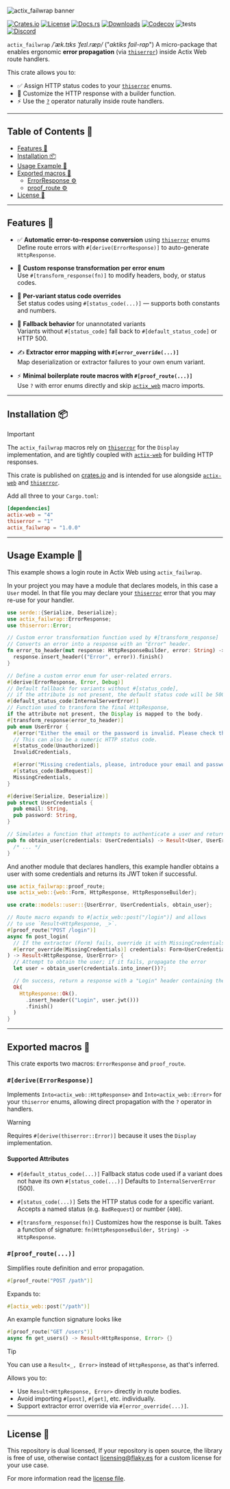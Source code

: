 ![actix_failwrap banner][banner]

[![Crates.io][crate-badge]][crate]
[![License][license-badge]][license]
[![Docs.rs][docs-badge]][docs]
[![Downloads][downloads-badge]][downloads]
[![Codecov][codecov-badge]][codecov]
![tests][tests-badge]
[![Discord][discord-badge]][discord]

`actix_failwrap` */ˈæk.tɪks ˈfeɪl.ræp/* ("*aktiks fail-rap*") A micro-package that enables ergonomic **error propagation** (via [`thiserror`][thiserror]) inside Actix Web route handlers.

This crate allows you to:

- ✅ Assign HTTP status codes to your [`thiserror`][thiserror] enums.
- 🧩 Customize the HTTP response with a builder function.
- ⚡ Use the [`?`][?] operator naturally inside route handlers.

---

## Table of Contents 📖

- [Features 🚀](#features-)
- [Installation 📦](#installation-)
- [Usage Example 🤔](#usage-example-)
- [Exported macros 🔧](#exported-macros-)
  - [ErrorResponse ⚙️](#deriveerrorresponse)
  - [proof_route ⚙️](#proof_route)
- [License 📜](#license-)

---

## Features 🚀

- ✅ **Automatic error-to-response conversion** using [`thiserror`][thiserror] enums  
  Define route errors with `#[derive(ErrorResponse)]` to auto-generate `HttpResponse`.

- 🧩 **Custom response transformation per error enum**  
  Use `#[transform_response(fn)]` to modify headers, body, or status codes.

- 🧠 **Per-variant status code overrides**  
  Set status codes using `#[status_code(...)]` — supports both constants and numbers.

- 🔁 **Fallback behavior** for unannotated variants  
  Variants without `#[status_code]` fall back to `#[default_status_code]` or HTTP 500.

- ✍️ **Extractor error mapping with `#[error_override(...)]`**  
  Map deserialization or extractor failures to your own enum variant.

- ⚡ **Minimal boilerplate route macros with `#[proof_route(...)]`**  
  Use `?` with error enums directly and skip [`actix_web`][actix-web] macro imports.

---

## Installation 📦

> [!IMPORTANT]
> The `actix_failwrap` macros rely on [`thiserror`][thiserror] for the `Display` implementation, and are tightly coupled with [`actix-web`][actix-web] for building HTTP responses.

This crate is published on [crates.io]
and is intended for use alongside [`actix-web`][actix-web]
and [`thiserror`][thiserror].

Add all three to your `Cargo.toml`:

```toml
[dependencies]
actix-web = "4"
thiserror = "1"
actix_failwrap = "1.0.0"
```

---

## Usage Example 🤔

This example shows a login route in Actix Web using `actix_failwrap`.

In your project you may have a module that declares models, in this case a `User` model.
In that file you may declare your [`thiserror`][thiserror] error that you may re-use for your handler.

```rust
use serde::{Serialize, Deserialize};
use actix_failwrap::ErrorResponse;
use thiserror::Error;

// Custom error transformation function used by #[transform_response]
// Converts an error into a response with an "Error" header.
fn error_to_header(mut response: HttpResponseBuilder, error: String) -> HttpResponse {
  response.insert_header(("Error", error)).finish()
}

// Define a custom error enum for user-related errors.
#[derive(ErrorResponse, Error, Debug)]
// Default fallback for variants without #[status_code],
// if the attribute is not present, the default status code will be 500.
#[default_status_code(InternalServerError)]
// Function used to transform the final HttpResponse,
if the attribute not present, the Display is mapped to the body.
#[transform_response(error_to_header)]
pub enum UserError {
  #[error("Either the email or the password is invalid. Please check the input credentials")]
  // This can also be a numeric HTTP status code.
  #[status_code(Unauthorized)]
  InvalidCredentials,

  #[error("Missing credentials, please, introduce your email and password.")]
  #[status_code(BadRequest)]
  MissingCredentials,
}

#[derive(Serialize, Deserialize)]
pub struct UserCredentials {
  pub email: String,
  pub password: String,
}

// Simulates a function that attempts to authenticate a user and returns a Result
pub fn obtain_user(credentials: UserCredentials) -> Result<User, UserError> {
  /* ... */
}
```

And another module that declares handlers, this example handler obtains a user
with some credentials and returns its JWT token if successful.

```rust
use actix_failwrap::proof_route;
use actix_web::{web::Form, HttpResponse, HttpResponseBuilder};

use crate::models::user::{UserError, UserCredentials, obtain_user};

// Route macro expands to #[actix_web::post("/login")] and allows
// to use `Result<HttpResponse, _>`.
#[proof_route("POST /login")]
async fn post_login(
  // If the extractor (Form) fails, override it with MissingCredentials variant
  #[error_override(MissingCredentials)] credentials: Form<UserCredentials>
) -> Result<HttpResponse, UserError> {
  // Attempt to obtain the user; if it fails, propagate the error
  let user = obtain_user(credentials.into_inner())?;

  // On success, return a response with a "Login" header containing the JWT
  Ok(
    HttpResponse::Ok().
      .insert_header(("Login", user.jwt()))
      .finish()
  )
}
```

---

## Exported macros 🔧

This crate exports two macros: `ErrorResponse` and `proof_route`.

### `#[derive(ErrorResponse)]`

Implements `Into<actix_web::HttpResponse>` and `Into<actix_web::Error>` for your `thiserror` enums,
allowing direct propagation with the `?` operator in handlers.

> [!WARNING]
> Requires `#[derive(thiserror::Error)]` because it uses the `Display` implementation.

#### Supported Attributes

- `#[default_status_code(...)]`
  Fallback status code used if a variant does not have its own `#[status_code(...)]`
  Defaults to `InternalServerError` (500).

- `#[status_code(...)]`
  Sets the HTTP status code for a specific variant. Accepts a named status (e.g. `BadRequest`) or number (`400`).

- `#[transform_response(fn)]`
  Customizes how the response is built. Takes a function of signature:
  `fn(HttpResponseBuilder, String) -> HttpResponse`.

### `#[proof_route(...)]`

Simplifies route definition and error propagation.

```rust
#[proof_route("POST /path")]
```

Expands to:

```rust
#[actix_web::post("/path")]
```

An example function signature looks like

```rust
#[proof_route("GET /users")]
async fn get_users() -> Result<HttpResponse, Error> {}
```

> [!TIP]
> You can use a `Result<_, Error>` instead of `HttpResponse`, as that's inferred.

Allows you to:

- Use `Result<HttpResponse, Error>` directly in route bodies.
- Avoid importing `#[post]`, `#[get]`, etc. individually.
- Support extractor error override via `#[error_override(...)]`.

---

## License 📜

This repository is dual licensed, If your repository is open source, the library is free of use, otherwise contact [licensing@flaky.es] for a custom license for your use case.

For more information read the [license file][license].

<!-- Reference Links -->
[?]: https://doc.rust-lang.org/reference/expressions/operator-expr.html#r-expr.try
[crates.io]: https://crates.io/crates/actix_failwrap
[actix-web]: https://crates.io/crates/actix-web
[thiserror]: https://crates.io/crates/thiserror

<!-- Contact information -->
[licensing@flaky.es]: mailto:licensing@flaky.es

<!-- Repository banner -->
[banner]: https://github.com/user-attachments/assets/15d5d3f2-3e78-49f2-8a09-b28b15bedd9f

<!-- Badge images -->
[crate-badge]: https://badges.ws/crates/v/actix_failwrap
[license-badge]: https://badges.ws/crates/l/actix_failwrap
[docs-badge]: https://badges.ws/crates/docs/actix_failwrap
[downloads-badge]: https://badges.ws/crates/dt/actix_failwrap
[codecov-badge]: https://img.shields.io/codecov/c/github/FlakySL/actix_failwrap
[tests-badge]: https://github.com/FlakySL/actix_failwrap/actions/workflows/overall-coverage.yml/badge.svg
[discord-badge]: https://badges.ws/discord/online/1344769456731197450

<!-- Badge targets -->
[crate]: https://crates.io/crates/actix_failwrap
[license]: https://github.com/FlakySL/actix_failwrap/blob/main/LICENSE
[docs]: https://docs.rs/actix_failwrap
[downloads]: https://docs.rs/actix_failwrap
[codecov]: https://app.codecov.io/gh/FlakySL/actix_failwrap
[discord]: https://discord.gg/AJWFyps23a
